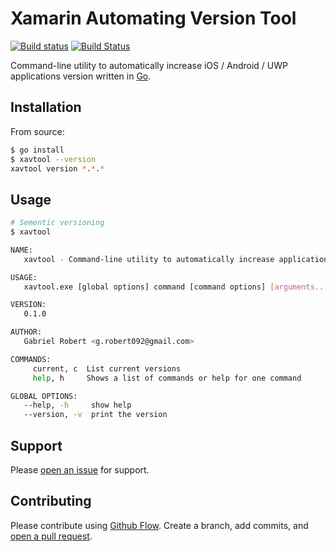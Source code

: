 # Xamarin Automating Version Tool

[![Build status](https://ci.appveyor.com/api/projects/status/6lfimg1j4pw9f807?svg=true)](https://ci.appveyor.com/project/grobert092/xavtool)
[![Build Status](https://travis-ci.org/gabrielrobert/xavtool.svg?branch=master)](https://travis-ci.org/gabrielrobert/xavtool)

Command-line utility to automatically increase iOS / Android / UWP applications version written in [Go](https://golang.org/).

## Installation

From source:

```bash
$ go install
$ xavtool --version
xavtool version *.*.*
```

## Usage

```bash
# Sementic versioning
$ xavtool

NAME:
   xavtool - Command-line utility to automatically increase applications version

USAGE:
   xavtool.exe [global options] command [command options] [arguments...]

VERSION:
   0.1.0

AUTHOR:
   Gabriel Robert <g.robert092@gmail.com>

COMMANDS:
     current, c  List current versions
     help, h     Shows a list of commands or help for one command

GLOBAL OPTIONS:
   --help, -h     show help
   --version, -v  print the version
```

## Support

Please [open an issue](https://github.com/gabrielrobert/xavtool/issues/new) for support.

## Contributing

Please contribute using [Github Flow](https://guides.github.com/introduction/flow/). Create a branch, add commits, and [open a pull request](https://github.com/gabrielrobert/xavtool/compare).